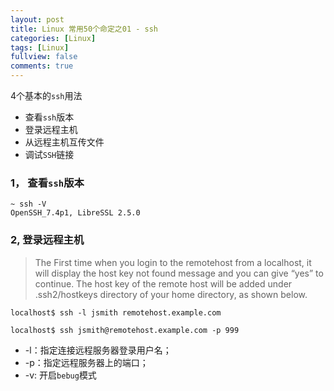 ```yaml
---
layout: post
title: Linux 常用50个命定之01 - ssh
categories: [Linux]
tags: [Linux]
fullview: false
comments: true
---
```


4个基本的`ssh`用法

* 查看`ssh`版本
* 登录远程主机
* 从远程主机互传文件
* 调试`SSH`链接

### 1， 查看`ssh`版本

```ssh
~ ssh -V
OpenSSH_7.4p1, LibreSSL 2.5.0
```


### 2, 登录远程主机

> The First time when you login to the remotehost from a localhost, it will display the host key not found message and you can give “yes” to continue. The host key of the remote host will be added under .ssh2/hostkeys directory of your home directory, as shown below.

```ssh
localhost$ ssh -l jsmith remotehost.example.com
```

```ssh
localhost$ ssh jsmith@remotehost.example.com -p 999
```

* -l：指定连接远程服务器登录用户名； 
* -p：指定远程服务器上的端口；
* -v: 开启`bebug`模式
